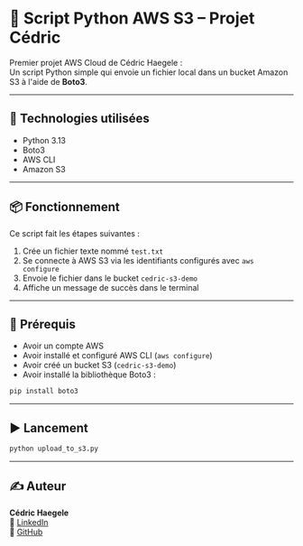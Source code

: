 # 🚀 Script Python AWS S3 – Projet Cédric

Premier projet AWS Cloud de Cédric Haegele :  
Un script Python simple qui envoie un fichier local dans un bucket Amazon S3 à l'aide de **Boto3**.

---

## 🧰 Technologies utilisées

- Python 3.13  
- Boto3  
- AWS CLI  
- Amazon S3

---

## 📦 Fonctionnement

Ce script fait les étapes suivantes :

1. Crée un fichier texte nommé `test.txt`  
2. Se connecte à AWS S3 via les identifiants configurés avec `aws configure`  
3. Envoie le fichier dans le bucket `cedric-s3-demo`  
4. Affiche un message de succès dans le terminal

---

## 🔐 Prérequis

- Avoir un compte AWS  
- Avoir installé et configuré AWS CLI (`aws configure`)  
- Avoir créé un bucket S3 (`cedric-s3-demo`)  
- Avoir installé la bibliothèque Boto3 :
```bash
pip install boto3
```

---

## ▶️ Lancement

```bash
python upload_to_s3.py
```

---

## ✍️ Auteur

**Cédric Haegele**  
🔗 [LinkedIn](https://www.linkedin.com/in/cedric-haegele)  
📂 [GitHub](https://github.com/CedricHaegele)
